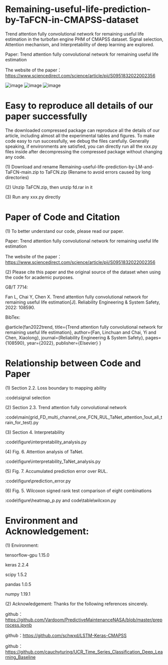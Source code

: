 # Remaining-useful-life-prediction-by-TaFCN-in-CMAPSS-dataset
Trend attention fully convolutional network for remaining useful life estimation in the turbofan engine PHM of CMAPSS dataset. Signal selection, Attention mechanism, and Interpretability of deep learning are explored.

Paper: Trend attention fully convolutional network for remaining useful life estimation

The website of the paper：https://www.sciencedirect.com/science/article/pii/S0951832022002356 

![image](https://user-images.githubusercontent.com/48144488/218241397-3f5d9a9d-d377-4fe0-96a5-f00feeb03995.png)
![image](https://user-images.githubusercontent.com/48144488/218241408-0bca7852-e205-46f6-aa1e-7432b9d015f2.png)
![image](https://user-images.githubusercontent.com/48144488/218241417-3d2a0374-e372-474c-8c30-c1ff89efdec9.png)


# Easy to reproduce all details of our paper successfully
The downloaded compressed package can reproduce all the details of our article, including almost all the experimental tables and figures. To make code easy to run successfully, we debug the files carefully. Generally speaking, if environments are satisfied, you can directly run all the xxx.py files inside after decompressing the compressed package without changing any code.

(1) Download and rename Remaining-useful-life-prediction-by-LM-and-TaFCN-main.zip to TaFCN.zip (Rename to avoid errors caused by long directories)

(2) Unzip TaFCN.zip, then unzip fd.rar in it

(3) Run any xxx.py directly


# Paper of Code and Citation
(1) To better understand our code, please read our paper.

Paper: Trend attention fully convolutional network for remaining useful life estimation

The website of the paper：https://www.sciencedirect.com/science/article/pii/S0951832022002356 

(2) Please cite this paper and the original source of the dataset when using the code for academic purposes.

GB/T 7714: 

Fan L, Chai Y, Chen X. Trend attention fully convolutional network for remaining useful life estimation[J]. Reliability Engineering & System Safety, 2022: 108590.

BibTex:

@article{fan2022trend,
  title={Trend attention fully convolutional network for remaining useful life estimation},
  author={Fan, Linchuan and Chai, Yi and Chen, Xiaolong},
  journal={Reliability Engineering \& System Safety},
  pages={108590},
  year={2022},
  publisher={Elsevier}
}


# Relationship between Code and Paper

 (1) Section 2.2. Loss boundary to mapping ability
 
 :code\signal selection   

 (2) Section 2.3. Trend attention fully convolutional network
 
 :code\main(grid_FD_multi_channel_one_FCN_RUL_TaNet_attention_1out_all_train_for_test).py

 (3) Section  4. Interpretability
 
 :code\figure\interpretability_analysis.py

 (4) Fig. 6. Attention analysis of TaNet.
 
 :code\figure\interpretability_TaNet_analysis.py

 (5) Fig. 7. Accumulated prediction error over RUL.
 
 :code\figure\prediction_error.py

 (6) Fig. 5. Wilcoxon signed rank test comparison of eight combinations
 
 :code\figure\heatmap_p.py   and   code\table\wilcxon.py


# Environment and Acknowledgement:

(1) Environment:

tensorflow-gpu            1.15.0
    
keras                     2.2.4
    
scipy                     1.5.2
    
pandas                    1.0.5
    
numpy                     1.19.1


(2) Acknowledgement: 
Thanks for the following references sincerely.
   
github：https://github.com/Vardoom/PredictiveMaintenanceNASA/blob/master/preprocess.ipynb
   
github：https://github.com/schwxd/LSTM-Keras-CMAPSS
   
github：https://github.com/cauchyturing/UCR_Time_Series_Classification_Deep_Learning_Baseline
